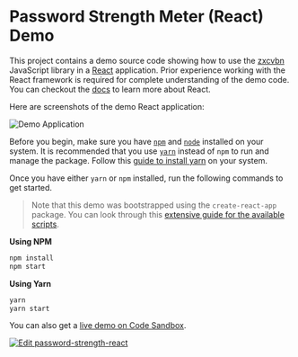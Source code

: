 # Password Strength Meter (React) Demo

This project contains a demo source code showing how to use the [zxcvbn][zxcvbn] JavaScript library in a [React][react] application. Prior experience working with the React framework is required for complete understanding of the demo code. You can checkout the [docs][react-docs] to learn more about React.

Here are screenshots of the demo React application:

![Demo Application](https://i.imgur.com/JLiYFLz.jpg)

Before you begin, make sure you have [`npm`][npm] and [`node`][node] installed on your system. It is recommended that you use [`yarn`][yarn] instead of `npm` to run and manage the package. Follow this [guide to install yarn][yarn-install] on your system.

Once you have either `yarn` or `npm` installed, run the following commands to get started.

> Note that this demo was bootstrapped using the `create-react-app` package. You can look through this [extensive guide for the available scripts](https://github.com/facebook/create-react-app/blob/master/packages/react-scripts/template/README.md#available-scripts).

**Using NPM**

```sh
npm install
npm start
```

**Using Yarn**

```sh
yarn
yarn start
```

You can also get a [live demo on Code Sandbox][code-demo].

[![Edit password-strength-react](https://codesandbox.io/static/img/play-codesandbox.svg)](https://codesandbox.io/s/8kkrpy7260)


[react-docs]: https://reactjs.org/docs/
[react]: https://reactjs.org/
[code-demo]: https://codesandbox.io/s/8kkrpy7260
[node]: https://nodejs.org/en/
[npm]: https://npmjs.com/
[yarn]: https://yarnpkg.com/
[yarn-install]: https://yarnpkg.com/lang/en/docs/install/
[zxcvbn]: https://github.com/dropbox/zxcvbn

